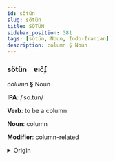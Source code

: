 ```yaml
---
id: sötün
slug: sötün
title: SÖTÜN
sidebar_position: 381
tags: [sötün, Noun, Indo-Iranian]
description: column § Noun
---
```


### sötün&emsp;<span kind="abugida">ɐıc̃ʄ</span>

*column* **§** Noun

**IPA**: /ˈso.tun/

**Verb**: to be a column

**Noun**: column

**Modifier**: column-related

<details>
    <summary>Origin</summary>
    Persian ستون sotun [so.t̪ʰuːn]<br/>
    <em>Indo-Iranian Language Family</em>
</details>